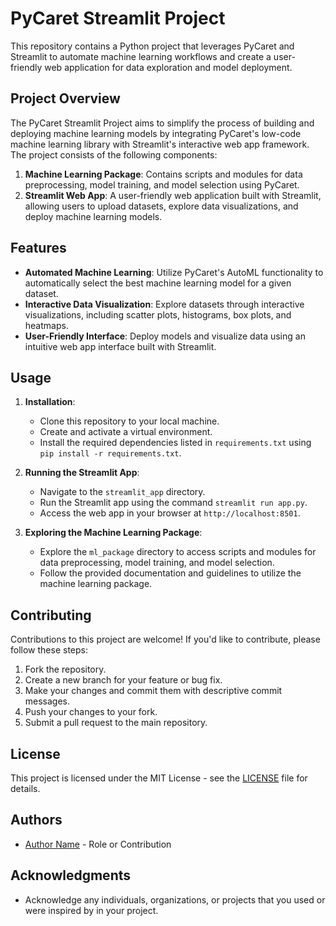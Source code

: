 # PyCaret Streamlit Project

This repository contains a Python project that leverages PyCaret and Streamlit to automate machine learning workflows and create a user-friendly web application for data exploration and model deployment.

## Project Overview

The PyCaret Streamlit Project aims to simplify the process of building and deploying machine learning models by integrating PyCaret's low-code machine learning library with Streamlit's interactive web app framework. The project consists of the following components:

1. **Machine Learning Package**: Contains scripts and modules for data preprocessing, model training, and model selection using PyCaret.
2. **Streamlit Web App**: A user-friendly web application built with Streamlit, allowing users to upload datasets, explore data visualizations, and deploy machine learning models.

## Features

- **Automated Machine Learning**: Utilize PyCaret's AutoML functionality to automatically select the best machine learning model for a given dataset.
- **Interactive Data Visualization**: Explore datasets through interactive visualizations, including scatter plots, histograms, box plots, and heatmaps.
- **User-Friendly Interface**: Deploy models and visualize data using an intuitive web app interface built with Streamlit.

## Usage

1. **Installation**:
   - Clone this repository to your local machine.
   - Create and activate a virtual environment.
   - Install the required dependencies listed in `requirements.txt` using `pip install -r requirements.txt`.

2. **Running the Streamlit App**:
   - Navigate to the `streamlit_app` directory.
   - Run the Streamlit app using the command `streamlit run app.py`.
   - Access the web app in your browser at `http://localhost:8501`.

3. **Exploring the Machine Learning Package**:
   - Explore the `ml_package` directory to access scripts and modules for data preprocessing, model training, and model selection.
   - Follow the provided documentation and guidelines to utilize the machine learning package.

## Contributing

Contributions to this project are welcome! If you'd like to contribute, please follow these steps:
1. Fork the repository.
2. Create a new branch for your feature or bug fix.
3. Make your changes and commit them with descriptive commit messages.
4. Push your changes to your fork.
5. Submit a pull request to the main repository.

## License

This project is licensed under the MIT License - see the [LICENSE](LICENSE) file for details.

## Authors

- [Author Name](https://github.com/author) - Role or Contribution

## Acknowledgments

- Acknowledge any individuals, organizations, or projects that you used or were inspired by in your project.
